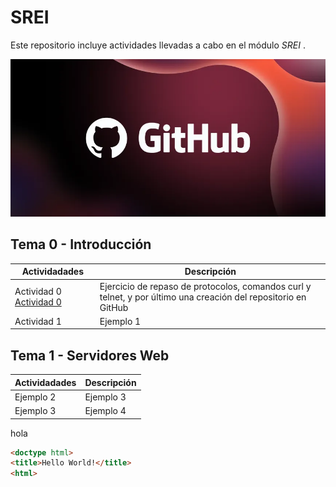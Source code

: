 # SREI
Este repositorio incluye actividades llevadas a cabo en el módulo *SREI* .

![LogoGH](Images/8562a9a5-a1e4-4722-9ec7-47ebccd5901e.webp)

## Tema 0 - Introducción

Actividadades | Descripción
---------- | ----------
Actividad 0 [Actividad 0](Actividades)| Ejercicio de repaso de protocolos, comandos curl y telnet, y por último una creación del repositorio en GitHub 
Actividad 1 | Ejemplo 1

## Tema 1 - Servidores Web

Actividadades | Descripción
---------- | ----------
Ejemplo 2 | Ejemplo 3
Ejemplo 3 | Ejemplo 4

hola
```html
<doctype html>
<title>Hello World!</title>
<html>
```
